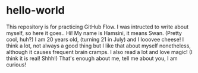 # hello-world
This repository is for practicing GitHub Flow.
I was intructed to write about myself, so here it goes..
Hi! My name is Hamsini, it means Swan. (Pretty cool, huh?)
I am 20 years old, (turning 21 in July) and I looovee cheese!
I think a lot, not always a good thing but I like that about myself nonetheless, although it causes frequent brain cramps.
I also read a lot and love magic! (I think it is real! Shhh!)
That's enough about me, tell me  about you, I am curious!
